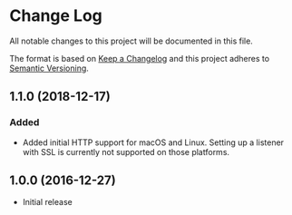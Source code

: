 # Change Log

All notable changes to this project will be documented in this file.

The format is based on [Keep a Changelog](http://keepachangelog.com/)
and this project adheres to [Semantic Versioning](http://semver.org/).

## 1.1.0 (2018-12-17)

### Added

- Added initial HTTP support for macOS and Linux. Setting up a listener with SSL is currently not supported on those platforms.

## 1.0.0 (2016-12-27)

- Initial release